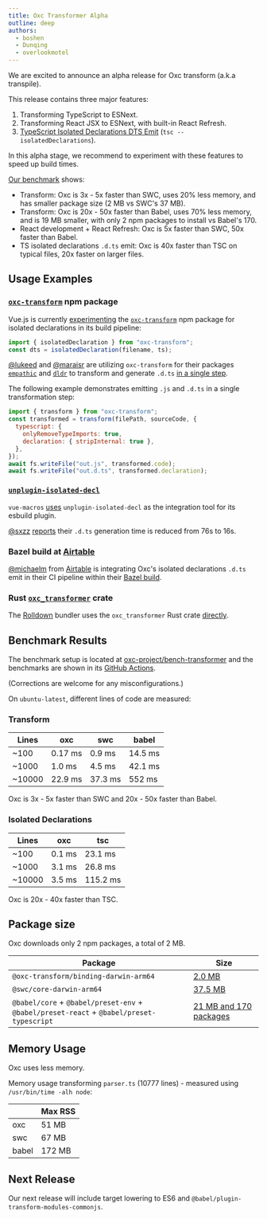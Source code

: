 ```yaml
---
title: Oxc Transformer Alpha
outline: deep
authors:
  - boshen
  - Dunqing
  - overlookmotel
---
```


<AppBlogPostHeader />

We are excited to announce an alpha release for Oxc transform (a.k.a transpile).

This release contains three major features:

1. Transforming TypeScript to ESNext.
2. Transforming React JSX to ESNext, with built-in React Refresh.
3. [TypeScript Isolated Declarations DTS Emit](https://www.typescriptlang.org/docs/handbook/release-notes/typescript-5-5.html#isolated-declarations) (`tsc --isolatedDeclarations`).

In this alpha stage, we recommend to experiment with these features to speed up build times.

[Our benchmark](https://github.com/oxc-project/bench-transformer) shows:

- Transform: Oxc is 3x - 5x faster than SWC, uses 20% less memory, and has smaller package size (2 MB vs SWC's 37 MB).
- Transform: Oxc is 20x - 50x faster than Babel, uses 70% less memory, and is 19 MB smaller, with only 2 npm packages to install vs Babel's 170.
- React development + React Refresh: Oxc is 5x faster than SWC, 50x faster than Babel.
- TS isolated declarations `.d.ts` emit: Oxc is 40x faster than TSC on typical files, 20x faster on larger files.

## Usage Examples

### [`oxc-transform`](https://www.npmjs.com/package/oxc-transform) npm package

Vue.js is currently [experimenting](https://github.com/vuejs/core/blob/0895b2624b707ea1e75c41f2e1f75388e7a6f101/scripts/build-types.js#L20)
the [`oxc-transform`](https://www.npmjs.com/package/oxc-transform) npm package for isolated declarations in its build pipeline:

```javascript
import { isolatedDeclaration } from "oxc-transform";
const dts = isolatedDeclaration(filename, ts);
```

[@lukeed](https://github.com/lukeed) and [@maraisr](https://github.com/maraisr) are utilizing `oxc-transform`
for their packages
[`empathic`](https://github.com/lukeed/empathic) and [`dldr`](https://github.com/maraisr/dldr)
to transform and generate `.d.ts` [in a single step](https://github.com/lukeed/empathic/blob/b83a360ff55051590dec19aa913cd12da97fa3f8/scripts/build.ts#L45-L52).

The following example demonstrates emitting `.js` and `.d.ts` in a single transformation step:

```javascript
import { transform } from "oxc-transform";
const transformed = transform(filePath, sourceCode, {
  typescript: {
    onlyRemoveTypeImports: true,
    declaration: { stripInternal: true },
  },
});
await fs.writeFile("out.js", transformed.code);
await fs.writeFile("out.d.ts", transformed.declaration);
```

### [`unplugin-isolated-decl`](https://github.com/unplugin/unplugin-isolated-decl)

`vue-macros` [uses](https://github.com/vue-macros/vue-macros/blob/4247c7ba9189c630111e058245ce1412c8da9229/tsup.config.ts#L10) `unplugin-isolated-decl` as the integration tool for its esbuild plugin.

[@sxzz](https://github.com/sxzz) [reports](https://x.com/sanxiaozhizi/status/1821320327231893600) their `.d.ts` generation time is reduced from 76s to 16s.

### Bazel build at [Airtable](https://github.com/Airtable)

[@michaelm](https://github.com/MichaelMitchell-at) from [Airtable](https://github.com/Airtable)
is integrating Oxc's isolated declarations `.d.ts` emit in their CI pipeline within their [Bazel build](https://github.com/aspect-build/rules_ts/pull/697).

### Rust [`oxc_transformer`](https://crates.io/crates/oxc_transformer) crate

The [Rolldown](https://rolldown.rs) bundler uses the `oxc_transformer` Rust crate [directly](https://github.com/rolldown/rolldown/blob/3213e8fdb9e25f29295b6ec0d92fcc2ce03ce396/crates/rolldown/src/utils/pre_process_ecma_ast.rs#L67-L75).

## Benchmark Results

The benchmark setup is located at [oxc-project/bench-transformer](https://github.com/oxc-project/bench-transformer)
and the benchmarks are shown in its [GitHub Actions](https://github.com/oxc-project/bench-transformer/actions/workflows/ci.yml).

(Corrections are welcome for any misconfigurations.)

On `ubuntu-latest`, different lines of code are measured:

### Transform

| Lines  | oxc     | swc     | babel   |
| ------ | ------- | ------- | ------- |
| ~100   | 0.17 ms | 0.9 ms  | 14.5 ms |
| ~1000  | 1.0 ms  | 4.5 ms  | 42.1 ms |
| ~10000 | 22.9 ms | 37.3 ms | 552 ms  |

Oxc is 3x - 5x faster than SWC and 20x - 50x faster than Babel.

### Isolated Declarations

| Lines  | oxc    | tsc      |
| ------ | ------ | -------- |
| ~100   | 0.1 ms | 23.1 ms  |
| ~1000  | 3.1 ms | 26.8 ms  |
| ~10000 | 3.5 ms | 115.2 ms |

Oxc is 20x - 40x faster than TSC.

## Package size

Oxc downloads only 2 npm packages, a total of 2 MB.

| Package                                                                                  | Size                                                                                        |
| ---------------------------------------------------------------------------------------- | ------------------------------------------------------------------------------------------- |
| `@oxc-transform/binding-darwin-arm64`                                                    | [2.0 MB](https://www.npmjs.com/package/@oxc-transform/binding-darwin-arm64)                 |
| `@swc/core-darwin-arm64`                                                                 | [37.5 MB](https://www.npmjs.com/package/@swc/core-darwin-arm64)                             |
| `@babel/core` + `@babel/preset-env` + `@babel/preset-react` + `@babel/preset-typescript` | [21 MB and 170 packages](https://www.npmjs.com/package/@oxc-transform/binding-darwin-arm64) |

## Memory Usage

Oxc uses less memory.

Memory usage transforming `parser.ts` (10777 lines) - measured using `/usr/bin/time -alh node`:

|       | Max RSS |
| ----- | ------- |
| oxc   | 51 MB   |
| swc   | 67 MB   |
| babel | 172 MB  |

## Next Release

Our next release will include target lowering to ES6 and `@babel/plugin-transform-modules-commonjs`.
